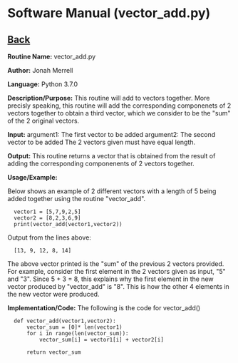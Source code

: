 # Software Manual (vector_add.py)

## [Back](../softwaremanual)

**Routine Name:**           vector_add.py

**Author:** Jonah Merrell

**Language:** Python 3.7.0

**Description/Purpose:** This routine will add to vectors together. More precisly speaking, this
 routine will add the corresponding componenets of 2 vectors together to obtain a third vector, which
 we consider to be the "sum" of the 2 original vectors.

**Input:** argument1: The first vector to be added
		   argument2: The second vector to be added
		   The 2 vectors given must have equal length.
		   
**Output:** This routine returns a vector that is obtained from the result of adding the
 corresponding componenents of 2 vectors together. 

**Usage/Example:**

Below shows an example of 2 different vectors with a length of 5 being added together using the routine
 "vector_add". 

      vector1 = [5,7,9,2,5]
      vector2 = [8,2,3,6,9]
      print(vector_add(vector1,vector2))

Output from the lines above:

      [13, 9, 12, 8, 14]

The above vector printed is the "sum" of the previous 2 vectors provided. For example, consider the first
 element in the 2 vectors given as input, "5" and "3". Since 5 + 3 = 8, this explains why the first element
 in the new vector produced by "vector_add" is "8". This is how the other 4 elements in the new vector
 were produced.

**Implementation/Code:** The following is the code for vector_add()


      def vector_add(vector1,vector2):
          vector_sum = [0]* len(vector1)
          for i in range(len(vector_sum)):
              vector_sum[i] = vector1[i] + vector2[i]
      
          return vector_sum

